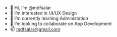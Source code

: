 - 👋 Hi, I’m @mdfsalar
- 👀 I’m interested in UI/UX Design
- 🌱 I’m currently learning Administation 
- 💞️ I’m looking to collaborate on App Development 
- 📫 mdfsalar@gmail.com

<!---
mdfsalar/mdfsalar is a ✨ special ✨ repository because its `README.md` (this file) appears on your GitHub profile.
You can click the Preview link to take a look at your changes.
--->
